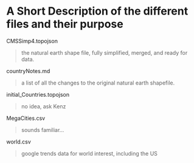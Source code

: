 # A Short Description of the different files and their purpose

CMSSimp4.topojson
> the natural earth shape file, fully simplified, merged, and ready for data.

countryNotes.md
> a list of all the changes to the original natural earth shapefile.

initial_Countries.topojson
> no idea, ask Kenz

MegaCities.csv
> sounds familiar...

world.csv
> google trends data for world interest, including the US
